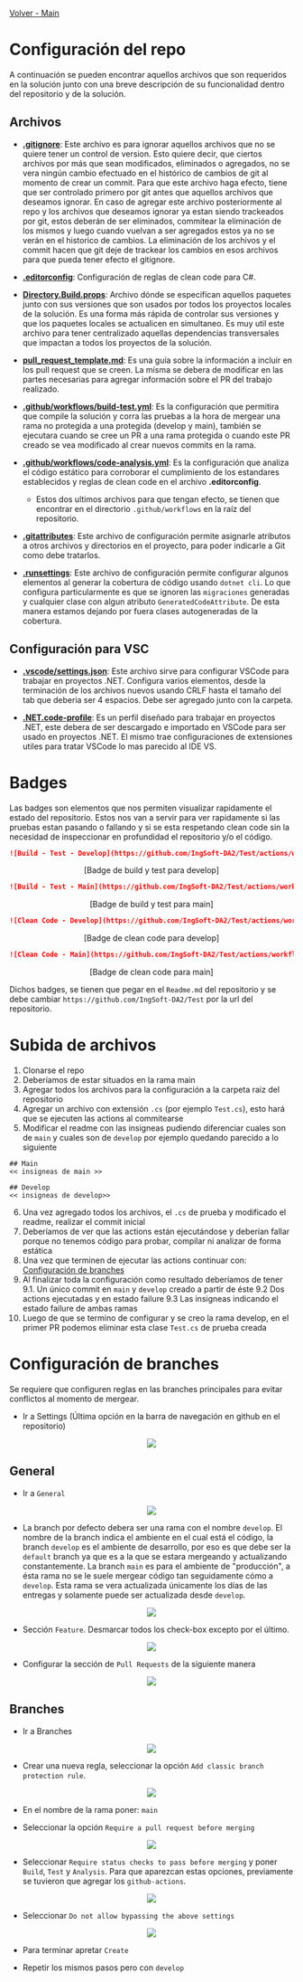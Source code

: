 [Volver - Main](https://github.com/IngSoft-DA2/DA2-Tecnologia)

# Configuración del repo

A continuación se pueden encontrar aquellos archivos que son requeridos en la solución junto con una breve descripción de su funcionalidad dentro del repositorio y de la solución.

## Archivos

- **[.gitignore](https://github.com/daniel18acevedo/DA2-Tecnologia/blob/repo-configuration/.gitignore)**: Este archivo es para ignorar aquellos archivos que no se quiere tener un control de version. Esto quiere decir, que ciertos archivos por más que sean modificados, eliminados o agregados, no se vera ningún cambio efectuado en el histórico de cambios de git al momento de crear un commit. Para que este archivo haga efecto, tiene que ser controlado primero por git antes que aquellos archivos que deseamos ignorar. En caso de agregar este archivo posteriormente al repo y los archivos que deseamos ignorar ya estan siendo trackeados por git, estos deberán de ser eliminados, commitear la eliminación de los mismos y luego cuando vuelvan a ser agregados estos ya no se verán en el historico de cambios. La eliminación de los archivos y el commit hacen que git deje de trackear los cambios en esos archivos para que pueda tener efecto el gitignore.

- **[.editorconfig](https://github.com/daniel18acevedo/DA2-Tecnologia/blob/repo-configuration/.editorconfig)**: Configuración de reglas de clean code para C#.

- **[Directory.Build.props](https://github.com/daniel18acevedo/DA2-Tecnologia/blob/repo-configuration/Directory.Build.props)**: Archivo dónde se especifícan aquellos paquetes junto con sus versiones que son usados por todos los proyectos locales de la solución. Es una forma más rápida de controlar sus versiones y que los paquetes locales se actualicen en simultaneo. Es muy util este archivo para tener centralizado aquellas dependencias transversales que impactan a todos los proyectos de la solución.

- **[pull_request_template.md](https://github.com/daniel18acevedo/DA2-Tecnologia/blob/repo-configuration/pull_request_template.md)**: Es una guía sobre la información a incluir en los pull request que se creen. La mísma se debera de modificar en las partes necesarias para agregar información sobre el PR del trabajo realizado.

- **[.github/workflows/build-test.yml](https://github.com/daniel18acevedo/DA2-Tecnologia/blob/repo-configuration/.github/workflows/build-test.yml)**: Es la configuración que permitira que compile la solución y corra las pruebas a la hora de mergear una rama no protegida a una protegida (develop y main), también se ejecutara cuando se cree un PR a una rama protegida o cuando este PR creado se vea modificado al crear nuevos commits en la rama.

- **[.github/workflows/code-analysis.yml](https://github.com/daniel18acevedo/DA2-Tecnologia/blob/repo-configuration/.github/workflows/code-analysis.yml)**: Es la configuración que analiza el código estático para corroborar el cumplimiento de los estandares establecidos y reglas de clean code en el archivo **.editorconfig**.

  - Estos dos ultimos archivos para que tengan efecto, se tienen que encontrar en el directorio `.github/workflows` en la raíz del repositorio.

- **[.gitattributes](https://github.com/daniel18acevedo/DA2-Tecnologia/blob/repo-configuration/.gitattributes)**: Este archivo de configuración permite asignarle atributos a otros archivos y directorios en el proyecto, para poder indicarle a Git como debe tratarlos.

- **[.runsettings](https://github.com/IngSoft-DA2/DA2-Tecnologia/blob/repo-configuration/.runsettings)**: Este archivo de configuración permite configurar algunos elementos al generar la cobertura de código usando `dotnet cli`. Lo que configura particularmente es que se ignoren las `migraciones` generadas y cualquier clase con algun atributo `GeneratedCodeAttribute`. De esta manera estamos dejando por fuera clases autogeneradas de la cobertura.

## Configuración para VSC
- **[.vscode/settings.json](https://github.com/IngSoft-DA2/DA2-Tecnologia/blob/repo-configuration/.vscode/settings.json)**: Este archivo sirve para configurar VSCode para trabajar en proyectos .NET. Configura varios elementos, desde la terminación de los archivos nuevos usando CRLF hasta el tamaño del tab que deberia ser 4 espacios. Debe ser agregado junto con la carpeta.

- **[.NET.code-profile](https://github.com/IngSoft-DA2/DA2-Tecnologia/blob/repo-configuration/.NET.code-profile)**: Es un perfil diseñado para trabajar en proyectos .NET, este debera de ser descargado e importado en VSCode para ser usado en proyectos .NET. El mismo trae configuraciones de extensiones utiles para tratar VSCode lo mas parecido al IDE VS.

# Badges

Las badges son elementos que nos permiten visualizar rapidamente el estado del repositorio. Estos nos van a servir para ver rapidamente si las pruebas estan pasando o fallando y si se esta respetando clean code sin la necesidad de inspeccionar en profundidad el repositorio y/o el código.

```md
![Build - Test - Develop](https://github.com/IngSoft-DA2/Test/actions/workflows/build-test.yml/badge.svg?branch=develop&event=push)
```

<p align="center">
  [Badge de build y test para develop]
</p>

```md
![Build - Test - Main](https://github.com/IngSoft-DA2/Test/actions/workflows/build-test.yml/badge.svg?branch=main&event=push)
```

<p align="center">
  [Badge de build y test para main]
</p>


```md
![Clean Code - Develop](https://github.com/IngSoft-DA2/Test/actions/workflows/code-analysis.yml/badge.svg?branch=develop&event=push)
```

<p align="center">
  [Badge de clean code para develop]
</p>

```md
![Clean Code - Main](https://github.com/IngSoft-DA2/Test/actions/workflows/code-analysis.yml/badge.svg?branch=main&event=push)
```

<p align="center">
  [Badge de clean code para main]
</p>

Dichos badges, se tienen que pegar en el `Readme.md` del repositorio y se debe cambiar `https://github.com/IngSoft-DA2/Test` por la url del repositorio.

# Subida de archivos
1. Clonarse el repo
2. Deberíamos de estar situados en la rama main
3. Agregar todos los archivos para la configuración a la carpeta raiz del repositorio
4. Agregar un archivo con extensión `.cs` (por ejemplo `Test.cs`), esto hará que se ejecuten las actions al commitearse
5. Modificar el readme con las insigneas pudiendo diferenciar cuales son de `main` y cuales son de `develop` por ejemplo quedando parecido a lo siguiente
```
## Main
<< insigneas de main >>

## Develop
<< insigneas de develop>>
```
6. Una vez agregado todos los archivos, el `.cs` de prueba y modificado el readme, realizar el commit inicial
7. Deberíamos de ver que las actions están ejecutándose y deberían fallar porque no tenemos código para probar, compilar ni analizar de forma estática
8. Una vez que terminen de ejecutar las actions continuar con: [Configuración de branches](https://github.com/IngSoft-DA2/DA2-Tecnologia/blob/repo-configuration/README.md#configuraci%C3%B3n-de-branches)
9. Al finalizar toda la configuración como resultado deberíamos de tener 
  9.1. Un único commit en `main` y `develop` creado a partir de éste
  9.2 Dos actions ejecutadas y en estado failure
  9.3 Las insigneas indicando el estado failure de ambas ramas 
11. Luego de que se termino de configurar y se creo la rama develop, en el primer PR podemos eliminar esta clase `Test.cs` de prueba creada

# Configuración de branches

Se requiere que configuren reglas en las branches principales para evitar conflictos al momento de mergear.

- Ir a Settings (Última opción en la barra de navegación en github en el repositorio)
<p align="center">
<img src="images/image-1.png"/>
</p>

## General

- Ir a `General`
<p align="center">
<img src="images/image-10.png"/>
</p>

- La branch por defecto debera ser una rama con el nombre `develop`. El nombre de la branch indica el ambiente en el cual está el código, la branch `develop` es el ambiente de desarrollo, por eso es que debe ser la `default` branch ya que es a la que se estara mergeando y actualizando constantemente. La branch `main` es para el ambiente de "producción", a ésta rama no se le suele mergear código tan seguidamente cómo a `develop`. Esta rama se vera actualizada únicamente los días de las entregas y solamente puede ser actualizada desde `develop`.

<p align="center">
<img src="images/image-7.png"/>
</p>

- Sección `Feature`. Desmarcar todos los check-box excepto por el último.

<p align="center">
<img src="images/image-11.png"/>
</p>

- Configurar la sección de `Pull Requests` de la siguiente manera
<p align="center">
<img src="images/image-8.png"/>
</p>

## Branches

- Ir a Branches
<p align="center">
<img src="images/image-2.png"/>
</p>

- Crear una nueva regla, seleccionar la opción `Add classic branch protection rule`.
<p align="center">
<img src="images/image-3.png"/>
</p>

- En el nombre de la rama poner: `main`

- Seleccionar la opción `Require a pull request before merging`
<p align="center">
<img src="images/image-4.png"/>
</p>

- Seleccionar `Require status checks to pass before merging` y poner `Build`, `Test` y `Analysis`. Para que aparezcan estas opciones, previamente se tuvieron que agregar los `github-actions`.

<p align="center">
<img src="images/image-5.png"/>
</p>

- Seleccionar `Do not allow bypassing the above settings`

<p align="center">
<img src="images/image-6.png"/>
</p>

- Para terminar apretar `Create`

- Repetir los mismos pasos pero con `develop`
